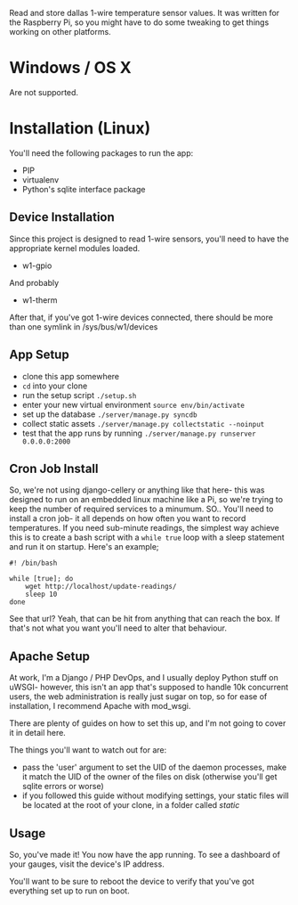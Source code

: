 Read and store dallas 1-wire temperature sensor values. It was written for the 
  Raspberry Pi, so you might have to do some tweaking to get things working on
  other platforms.

# Windows / OS X

Are not supported.

# Installation (Linux)

You'll need the following packages to run the app:

- PIP
- virtualenv
- Python's sqlite interface package

## Device Installation

Since this project is designed to read 1-wire sensors, you'll need to have the
  appropriate kernel modules loaded.

- w1-gpio

And probably

- w1-therm

After that, if you've got 1-wire devices connected, there should be more than 
  one symlink in /sys/bus/w1/devices

## App Setup

- clone this app somewhere
- `cd` into your clone
- run the setup script `./setup.sh`
- enter your new virtual environment `source env/bin/activate`
- set up the database `./server/manage.py syncdb`
- collect static assets `./server/manage.py collectstatic --noinput`
- test that the app runs by running `./server/manage.py runserver 0.0.0.0:2000`

## Cron Job Install

So, we're not using django-cellery or anything like that here- this was designed 
  to run on an embedded linux machine like a Pi, so we're trying to keep the 
  number of required services to a minumum. SO.. You'll need to install a cron
  job- it all depends on how often you want to record temperatures. If you need
  sub-minute readings, the simplest way achieve this is to create a bash script
  with a `while true` loop with a sleep statement and run it on startup.
  Here's an example;

    #! /bin/bash

    while [true]; do
        wget http://localhost/update-readings/
        sleep 10
    done

See that url? Yeah, that can be hit from anything that can reach the box. If
  that's not what you want you'll need to alter that behaviour.

## Apache Setup

At work, I'm a Django / PHP DevOps, and I usually deploy Python stuff on uWSGI-
  however, this isn't an app that's supposed to handle 10k concurrent users, the
  web administration is really just sugar on top, so for ease of installation,
  I recommend Apache with mod\_wsgi.

There are plenty of guides on how to set this up, and I'm not going to cover it
  in detail here.

The things you'll want to watch out for are:

- pass the 'user' argument to set the UID of the daemon processes, make it match
  the UID of the owner of the files on disk (otherwise you'll get sqlite errors
  or worse)
- if you followed this guide without modifying settings, your static files will
  be located at the root of your clone, in a folder called *static*

## Usage

So, you've made it! You now have the app running. To see a dashboard of your 
  gauges, visit the device's IP address.

You'll want to be sure to reboot the device to verify that you've got everything
  set up to run on boot.

